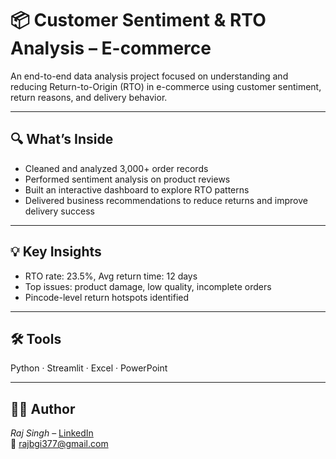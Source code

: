 # 📦 Customer Sentiment & RTO Analysis – E-commerce

An end-to-end data analysis project focused on understanding and reducing Return-to-Origin (RTO) in e-commerce using customer sentiment, return reasons, and delivery behavior.

---

## 🔍 What’s Inside  
- Cleaned and analyzed 3,000+ order records  
- Performed sentiment analysis on product reviews  
- Built an interactive dashboard to explore RTO patterns  
- Delivered business recommendations to reduce returns and improve delivery success

---

## 💡 Key Insights  
- RTO rate: 23.5%, Avg return time: 12 days  
- Top issues: product damage, low quality, incomplete orders  
- Pincode-level return hotspots identified

---

## 🛠 Tools  
Python · Streamlit · Excel · PowerPoint

---

## 👨‍💻 Author  
*Raj Singh* – [LinkedIn](https://www.linkedin.com/in/rajsinghsendhav)  
📧 rajbgi377@gmail.com
